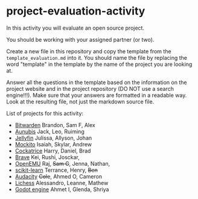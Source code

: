 # project-evaluation-activity

In this activity you will evaluate an open source project.

You should be working with your assigned partner (or two). 

Create a new file in this repository and copy the template from the `template_evaluation.md` into it.
You should name the file by replacing the word "template" in the template by the name of the project you are looking at. 

Answer all the questions in the template based on the information on the project website and in the project repository (DO NOT use a search engine!!!).  Make sure that your answers are formatted in a readable way. Look at the resulting file, not just the markdown source file. 

List of projects for this activity:

- [Bitwarden](https://bitwarden.com/) Brandon, Sam  F, Alex
- [Aunubis](https://about.anubis-lms.io/) Jack, Leo, Ruiming 
- [Jellyfin](https://jellyfin.org/) Julissa, Allyson, Johan
- [Mockito](https://site.mockito.org/) Isaiah, Skylar, Andrew  
- [Cockatrice](https://cockatrice.github.io/) Harry, Daniel, Brad 
- [Brave](https://brave.com/) Kei, Rushi, Josckar, 
- [OpenEMU](https://openemu.org/) Raj, ~~Sam G~~, Jenna, Nathan, 
- [scikit-learn](https://scikit-learn.org/stable/) Terrance, Henry, ~~Ben~~ 
- [Audacity](https://www.audacityteam.org/) ~~Cole~~, Ahmed O, Cameron 
- [Lichess](https://lichess.org/) Alessandro, Leanne, Mathew
- [Godot engine](https://godotengine.org/) Ahmet I, Glenda, Shriya


